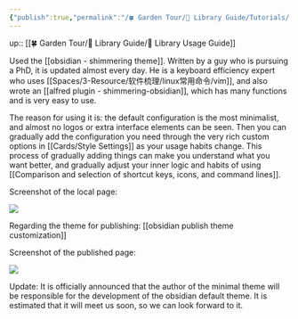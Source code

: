 ```yaml
---
{"publish":true,"permalink":"/🍀 Garden Tour/🧰 Library Guide/Tutorials/Themes used in this library and why.md","title":"Themes used in this library and why","created":"2022-07-03","modified":"2023-03-14","published":"2025-07-09T02:05:18.046+08:00","cssclasses":""}
---
```


up:: [[🍀 Garden Tour/🧰 Library Guide/🧰 Library Usage Guide]]

Used the [[obsidian - shimmering theme]]. Written by a guy who is pursuing a PhD, it is updated almost every day. He is a keyboard efficiency expert who uses [[Spaces/3-Resource/软件梳理/linux常用命令/vim]], and also wrote an [[alfred plugin - shimmering-obsidian]], which has many functions and is very easy to use.

The reason for using it is: the default configuration is the most minimalist, and almost no logos or extra interface elements can be seen. Then you can gradually add the configuration you need through the very rich custom options in [[Cards/Style Settings]] as your usage habits change. This process of gradually adding things can make you understand what you want better, and gradually adjust your inner logic and habits of using [[Comparison and selection of shortcut keys, icons, and command lines]].

Screenshot of the local page:

![](https://img2.oldwinter.top/本库使用的主题及原因_image_1.png)

Regarding the theme for publishing: [[obsidian publish theme customization]]

Screenshot of the published page:

![](https://img2.oldwinter.top/本库使用的主题及原因_image_2.png)

Update: It is officially announced that the author of the minimal theme will be responsible for the development of the obsidian default theme. It is estimated that it will meet us soon, so we can look forward to it. 